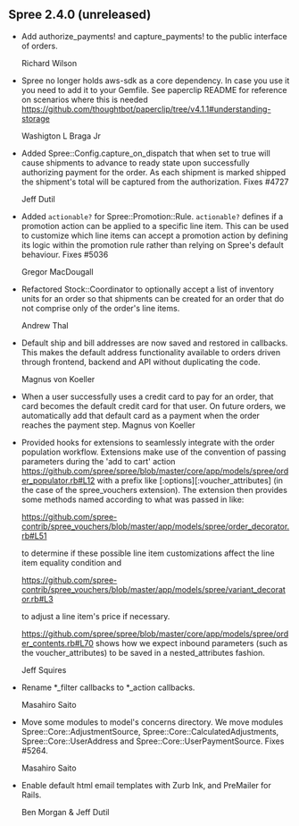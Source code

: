 ## Spree 2.4.0 (unreleased) ##

* Add authorize_payments! and capture_payments! to the public interface of orders.

    Richard Wilson

* Spree no longer holds aws-sdk as a core dependency. In case you use it
  you need to add it to your Gemfile. See paperclip README for reference on
  scenarios where this is needed https://github.com/thoughtbot/paperclip/tree/v4.1.1#understanding-storage

    Washigton L Braga Jr

* Added Spree::Config.capture_on_dispatch that when set to true will
  cause shipments to advance to ready state upon successfully authorizing
  payment for the order.  As each shipment is marked shipped the
  shipment's total will be captured from the authorization. Fixes #4727

     Jeff Dutil

* Added `actionable?` for Spree::Promotion::Rule. `actionable?` defines
  if a promotion action can be applied to a specific line item. This
  can be used to customize which line items can accept a promotion
  action by defining its logic within the promotion rule rather than
  relying on Spree's default behaviour. Fixes #5036

    Gregor MacDougall

* Refactored Stock::Coordinator to optionally accept a list of inventory units
  for an order so that shipments can be created for an order that do not comprise
  only of the order's line items.

     Andrew Thal

* Default ship and bill addresses are now saved and restored in callbacks. This
  makes the default address functionality available to orders driven through
  frontend, backend and API without duplicating the code.

    Magnus von Koeller

* When a user successfully uses a credit card to pay for an order, that card
  becomes the default credit card for that user. On future orders, we automatically
  add that default card as a payment when the order reaches the payment step.
    Magnus von Koeller

* Provided hooks for extensions to seamlessly integrate with the order population workflow.
  Extensions make use of the convention of passing parameters during the 'add to cart'
  action https://github.com/spree/spree/blob/master/core/app/models/spree/order_populator.rb#L12
  with a prefix like [:options][:voucher_attributes] (in the case of the spree_vouchers
  extension).  The extension then provides some methods named according to what was passed in
  like:

  https://github.com/spree-contrib/spree_vouchers/blob/master/app/models/spree/order_decorator.rb#L51

  to determine if these possible line item customizations affect the line item equality condition and

  https://github.com/spree-contrib/spree_vouchers/blob/master/app/models/spree/variant_decorator.rb#L3

  to adjust a line item's price if necessary.

  https://github.com/spree/spree/blob/master/core/app/models/spree/order_contents.rb#L70
  shows how we expect inbound parameters (such as the voucher_attributes) to be saved in a
  nested_attributes fashion.

    Jeff Squires

* Rename *_filter callbacks to *_action callbacks.

    Masahiro Saito

* Move some modules to model's concerns directory.
  We move modules Spree::Core::AdjustmentSource, Spree::Core::CalculatedAdjustments, Spree::Core::UserAddress
  and Spree::Core::UserPaymentSource. Fixes #5264.

    Masahiro Saito

* Enable default html email templates with Zurb Ink, and PreMailer for Rails.

    Ben Morgan & Jeff Dutil
